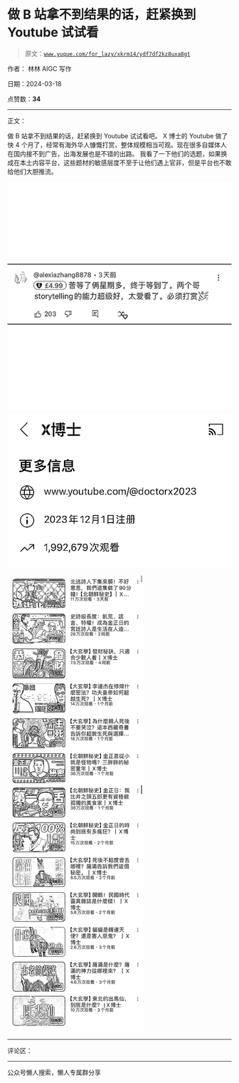 # 做 B 站拿不到结果的话，赶紧换到 Youtube 试试看

> 原文：[`www.yuque.com/for_lazy/xkrm14/ydf7df2kz8uxa8gt`](https://www.yuque.com/for_lazy/xkrm14/ydf7df2kz8uxa8gt)

作者： 林林 AIGC 写作

日期：2024-03-18

点赞数：**34**

* * *

正文：

做 B 站拿不到结果的话，赶紧换到 Youtube 试试看吧。
X 博士的 Youtube 做了快 4 个月了，经常有海外华人慷慨打赏，整体规模相当可观。现在很多自媒体人在国内接不到广告，出海发展也是不错的出路。
我看了一下他们的选题，如果换成在本土内容平台，这些题材的敏感层度不至于让他们遇上官非，但是平台也不敢给他们大胆推流。

![](img/20ba62ee70569da6498f211b3a2ba214.png)

![](img/41855a5775bc6e1921e72605a2c19434.png)

![](img/64b2b4901a2ee459a1f43366d10185be.png)

* * *

评论区：

* * *

公众号懒人搜索，懒人专属群分享